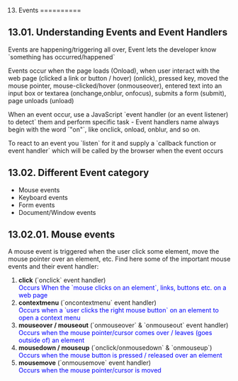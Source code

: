 13. Events
==========

13.01. Understanding Events and Event Handlers
----------------------------------------------

Events are happening/triggering all over, Event lets the developer know \`something has occurred/happened\`

Events occur when the page loads (Onload), when user interact with the web page (clicked a link or button / hover) (onlick), pressed key, moved the mouse pointer, mouse-clicked/hover (onmouseover), entered text into an input box or textarea (onchange,onblur, onfocus), submits a form (submit), page unloads (unload)

When an event occur, use a JavaScript \`event handler (or an event listener) to detect\` them and perform specific task - Event handlers name always begin with the word \`"on"\`, like onclick, onload, onblur, and so on.

To react to an event you \`listen\` for it and supply a \`callback function or event handler\` which will be called by the browser when the event occurs

13.02. Different Event category
-------------------------------

-   Mouse events
-   Keyboard events
-   Form events
-   Document/Window events

13.02.01. Mouse events
----------------------

A mouse event is triggered when the user click some element, move the mouse pointer over an element, etc. Find here some of the important mouse events and their event handler:

1.  **click** (\`onclick\` event handler)  
    <span onclick="alert('You have clicked an element!')" style="color:blue;cursor: pointer;">Occurs When the \`mouse clicks on an element\`, links, buttons etc. on a web page </span>
2.  **contextmenu** (\`oncontextmenu\` event handler)  
    <span oncontextmenu="alert('You have Right clicked on Me!')" style="color:blue;cursor: pointer;">Occurs when a \`user clicks the right mouse button\` on an element to open a context menu</span>
3.  **mouseover / mouseout** (\`onmouseover\` & \`onmouseout\` event handler)  
    <span onmouseover="console.log('You have Mouse Over Me!')" onmouseout="console.log('You have Mouse Out Me!')" style="color:blue;cursor: pointer;">Occurs when the mouse pointer/cursor comes over / leaves (goes outside of) an element</span>
4.  **mousedown / mouseup** (\`onclick/onmousedown\` & \`onmouseup\`)  
    <span onmousedown="console.log('You have clicked on Me!')" onmouseup="console.log('You have released click on Me!')" style="color:blue;cursor: pointer;">Occurs when the mouse button is pressed / released over an element</span>
5.  **mousemove** (\`onmousemove\` event handler)  
    <span onmousemove="console.log('You Moved mouse over Me!')" style="color:blue;cursor: pointer;">Occurs when the mouse pointer/cursor is moved</span>
